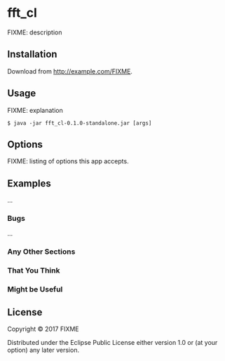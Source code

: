 # fft_cl

FIXME: description

## Installation

Download from http://example.com/FIXME.

## Usage

FIXME: explanation

    $ java -jar fft_cl-0.1.0-standalone.jar [args]

## Options

FIXME: listing of options this app accepts.

## Examples

...

### Bugs

...

### Any Other Sections
### That You Think
### Might be Useful

## License

Copyright © 2017 FIXME

Distributed under the Eclipse Public License either version 1.0 or (at
your option) any later version.
